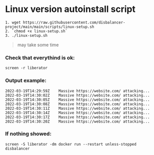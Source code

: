 # Linux version autoinstall script
```
1. wget https://raw.githubusercontent.com/disbalancer-project/main/main/scripts/linux-setup.sh  
2. `chmod +x linux-setup.sh`  
3. ./linux-setup.sh
```
> may take some time  

### Check that everythind is ok:  

```
screen -r liberator
```
  
### Output example:  
```
2022-03-19T14:29:59Z	Massive https://website.com/ attacking...
2022-03-19T14:30:02Z	Massive https://website.com/ attacking...
2022-03-19T14:30:05Z	Massive https://website.com/ attacking...
2022-03-19T14:30:08Z	Massive https://website.com/ attacking...
2022-03-19T14:30:11Z	Massive https://website.com/ attacking...
2022-03-19T14:30:14Z	Massive https://website.com/ attacking...
2022-03-19T14:30:17Z	Massive https://website.com/ attacking...
2022-03-19T14:30:20Z	Massive https://website.com/ attacking...
```

### If nothing showed:  
```
screen -S liberator -dm docker run --restart unless-stopped disbalancer
```
